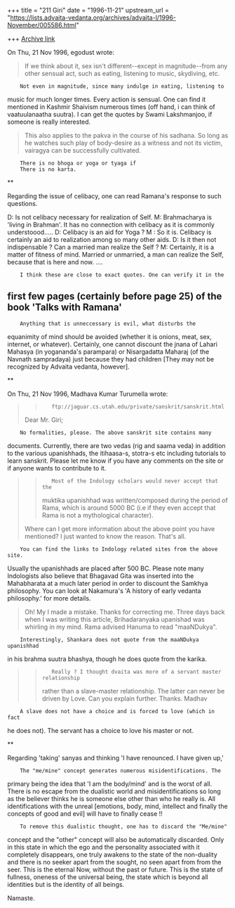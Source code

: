 +++
title = "211 Giri"
date = "1996-11-21"
upstream_url = "https://lists.advaita-vedanta.org/archives/advaita-l/1996-November/005586.html"

+++
[Archive link](https://lists.advaita-vedanta.org/archives/advaita-l/1996-November/005586.html)

On Thu, 21 Nov 1996, egodust wrote:

> If we think about it, sex isn't different--except in magnitude--from any
> other sensual act, such as eating, listening to music, skydiving, etc.

        Not even in magnitude, since many indulge in eating, listening to
music for much longer times. Every action is sensual.  One can find it
mentioned in Kashmir Shaivism numerous times (off hand, i can think of
vaatuulanaatha suutra). I can get the quotes by Swami Lakshmanjoo, if
someone is really interested.

> This also applies to the pakva in the course of his sadhana.  So long as he
> watches such play of body-desire as a witness and not its victim, vairagya
> can be successfully cultivated.

        There is no bhoga or yoga or tyaga if
        There is no karta.

**

Regarding the issue of celibacy, one can read Ramana's response to such
questions.

D: Is not celibacy necessary for realization of Self.
M: Brahmacharya is 'living in Brahman'. It has no connection with
celibacy as it is commonly understoood.....
D: Celibacy is an aid  for Yoga ?
M : So it is. Celibacy is certainly an aid to realization among so many
other aids.
D: Is it then not indispensable ? Can a married man realize the Self ?
M: Certainly, it is a matter of fitness of mind. Married or unmarried, a
man can realize the Self, because that is here and now. ....

        I think these are close to exact quotes. One can verify it in the
first few pages (certainly before page 25) of the book 'Talks with Ramana'
--
        Anything that is unneccessary is evil, what disturbs the
equanimity of mind should be avoided (whether it is onions, meat, sex,
internet, or whatever). Certainly, one cannot discount the jnana of Lahari
Mahasya (in yogananda's parampara) or Nisargadatta Maharaj (of the Navnath
sampradaya) just because they had children [They may not be recognized by
Advaita vedanta, however].

**

On Thu, 21 Nov 1996, Madhava Kumar Turumella wrote:

> >        ftp://jaguar.cs.utah.edu/private/sanskrit/sanskrit.html
> Dear Mr. Giri;

        No formalities, please. The above sanskrit site contains many
documents. Currently, there are two vedas (rig and saama veda) in addition
to the various upanishhads, the itihaasa-s, stotra-s etc including
tutorials to learn sanskrit. Please let me know if you have any comments
on the site or if anyone wants to contribute to it.

> >        Most of the Indology scholars would never accept that the
> >muktika upanishhad was written/composed during the period of
> >Rama, which is around 5000 BC (i.e if they even accept that Rama is not a
> >mythological character).
>
> Where can I get more information about the above point you have mentioned?
> I just wanted to know the reason. That's all.

        You can find the links to Indology related sites from the above site.
Usually the upanishhads are placed after 500 BC. Please note many
Indologists also believe that Bhagavad Gita was inserted into the
Mahabharata at a much later period in order to discount the Samkhya
philosophy. You can look at Nakamura's 'A history of early vedanta
philosophy.' for more details.

> Oh! My I made a mistake.  Thanks for correcting me.  Three days back
> when I was writing this article, Brihadaranyaka upanishad was whirling in
> my mind. Rama advised Hanuma to read "maaNDukya".

        Interestingly, Shankara does not quote from the maaNDukya upanishhad
in his brahma suutra bhashya, though he does quote from the karika.

> >        Really ? I thought dvaita was more of a servant master relationship
> >rather than a slave-master relationship. The latter can never be driven
> >by Love.
> Can you explain further. Thanks.
> Madhav

        A slave does not have a choice and is forced to love (which in fact
he does not). The servant has a choice to love his master or not.

**

Regarding 'taking' sanyas and thinking 'I have renounced. I have given
up,'

        The "me/mine" concept generates numerous misidentifications. The
primary being the idea that 'I am the body/mind' and is the worst of all.
There is no escape from the dualistic world and misidentifications so long
as the believer thinks he is someone else other than who he really is. All
identifications with the unreal [emotions, body, mind, intellect and
finally the concepts of good and evil] will have to finally cease !!

        To remove this dualistic thought, one has to discard the "Me/mine"
concept and the "other" concept will also be automatically discarded. Only
in this state in which the ego and the personality associated with it
completely disappears, one truly awakens to the state of the non-duality
and there is no seeker apart from the sought, no seen apart from from the
seer. This is the eternal Now, without the past or future. This is the state
of fullness, oneness of the universal being, the state which is beyond all
identities but is the identity of all beings.

Namaste.

